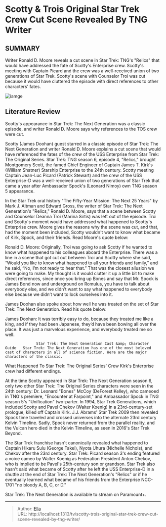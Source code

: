 # Scotty &amp; Trois Original Star Trek Crew Cut Scene Revealed By TNG Writer


## SUMMARY 



  Writer Ronald D. Moore reveals a cut scene in Star Trek: TNG&#39;s &#34;Relics&#34; that would have addressed the fate of Scotty&#39;s Enterprise crew.   Scotty&#39;s meeting with Captain Picard and the crew was a well-received union of two generations of Star Trek.   Scotty&#39;s scene with Counselor Troi was cut because it would have cluttered the episode with direct references to other characters&#39; fates.  

![iamge](https://static1.srcdn.com/wordpress/wp-content/uploads/2023/12/star-trek-tng-scotty-tos-crew-cut-scene.jpg)

## Literature Review
Scotty&#39;s appearance in Star Trek: The Next Generation was a classic episode, and writer Ronald D. Moore says why references to the TOS crew were cut.




Scotty (James Doohan) guest starred in a classic episode of Star Trek: The Next Generation and writer Ronald D. Moore explains a cut scene that would have referenced the fates of the crew of the USS Enterprise from Star Trek: The Original Series. Star Trek: TNG season 6, episode 4, &#34;Relics,&#34; brought Montgomery Scott, the famed Chief Engineer of Captain James T. Kirk&#39;s (William Shatner) Starship Enterprise to the 24th century. Scotty meeting Captain Jean-Luc Picard (Patrick Stewart) and the crew of the USS Enterprise-D was a well-received union of two generations of Star Trek that came a year after Ambassador Spock&#39;s (Leonard Nimoy) own TNG season 5 appearance.




In the Star Trek oral history &#34;The Fifty-Year Mission: The Next 25 Years&#34; by Mark J. Altman and Edward Gross, the writer of Star Trek: The Next Generation&#39;s &#34;Relics,&#34; Ronald D. Moore, says that a scene between Scotty and Counselor Deanna Troi (Marina Sirtis) was left out of the episode. Troi and Scotty&#39;s moment would have addressed what happened to Scotty&#39;s Enterprise crew. Moore gives the reasons why the scene was cut, and that, had the moment been included, Scotty wouldn&#39;t want to know what became of Kirk, Spock, and their friends. Read Moore&#39;s quote below:


Ronald D. Moore: Originally, Troi was going to ask Scotty if he wanted to know what happened to his colleagues aboard the Enterprise. There was a line in a scene that got cut out between Troi and Scotty where she said, “Would you like to know what happened to all your friends and family,” and he said, “No, I’m not ready to hear that.” That was the closest allusion we were going to make. My thought is it would clutter it up a little bit to make direct references, since once you bring up Bones and say that Mr. Spock is James Bond now and underground on Romulus, you have to talk about everybody else, and we didn’t want to say what happened to everybody else because we didn’t want to lock ourselves into it.





James Doohan also spoke about how well he was treated on the set of Star Trek: The Next Generation. Read his quote below:


James Doohan: It was terribly easy to do, because they treated me like a king, and if they had been Japanese, they’d have been bowing all over the place. It was just a marvelous experience, and everybody treated me so well.


                  Star Trek: The Next Generation Cast &amp; Character Guide   Star Trek: The Next Generation has one of the most beloved cast of characters in all of science fiction. Here are the major characters of the classic.    


 What Happened To Star Trek: The Original Series&#39; Crew 
Kirk&#39;s Enterprise crew had different endings.
         

At the time Scotty appeared in Star Trek: The Next Generation season 6, only two other Star Trek: The Original Series characters were seen in the 24th century: Dr. Leonard &#34;Bones&#34; McCoy (DeForest Kelley), who cameoed in TNG&#39;s premiere, &#34;Encounter at Farpoint,&#34; and Ambassador Spock in TNG season 5&#39;s &#34;Unification&#34; two-parter. In 1994, Star Trek Generations, which included Scotty and Pavel Chekov (Walter Koenig) in a 23rd-century-set prologue, killed off Captain Kirk. J.J. Abrams&#39; Star Trek 2009 then revealed Spock time traveled and crossed universes into the alternate 23rd century Kelvin Timeline. Sadly, Spock never returned from the parallel reality, and the Vulcan hero died in the Kelvin Timeline, as seen in 2016&#39;s Star Trek Beyond.




The Star Trek franchise hasn&#39;t canonically revealed what happened to Captain Hikaru Sulu (George Takei), Nyota Uhura (Nichelle Nichols), and Chekov after the 23rd century. Star Trek: Picard season 3&#39;s ending featured a voice cameo by Walter Koenig as Federation President Anton Chekov, who is implied to be Pavel&#39;s 25th-century son or grandson. Star Trek also hasn&#39;t said what became of Scotty after he left the USS Enterprise-D in a shuttle at the end of Star Trek: The Next Generation&#39;s &#34;Relics&#34; or if he eventually learned what became of his friends from the Enterprise NCC-1701 &#34;no bloody A, B, C, or D.&#34;



Star Trek: The Next Generation is available to stream on Paramount&#43;.






---

> Author: [Ella](https://instagram.hk.cn/)  
> URL: http://localhost:1313/tv/scotty-trois-original-star-trek-crew-cut-scene-revealed-by-tng-writer/  

